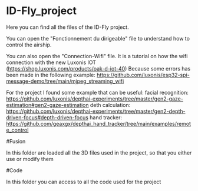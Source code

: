 # ID-Fly_project

Here you can find all the files of the ID-Fly project.

You can open the "Fonctionnement du dirigeable" file to understand how to control the airship.

You can also open the "Connection-Wifi" file. It is a tutorial on how the wifi connection with the new Luxonis IOT (https://shop.luxonis.com/products/oak-d-iot-40)
Because some errors has been made in the following example: https://github.com/luxonis/esp32-spi-message-demo/tree/main/mjpeg_streaming_wifi

For the project I found some example that can be useful:
facial recognition: https://github.com/luxonis/depthai-experiments/tree/master/gen2-gaze-estimation#gen2-gaze-estimation
deth calculation: https://github.com/luxonis/depthai-experiments/tree/master/gen2-depth-driven-focus#depth-driven-focus
hand tracker: https://github.com/geaxgx/depthai_hand_tracker/tree/main/examples/remote_control


#Fusion

In this folder are loaded all the 3D files used in the project, so that you either use or modify them

#Code

In this folder you can access to all the code used for the project


